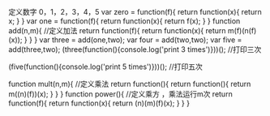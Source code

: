 ﻿
定义数字 0，1，2，3，4，5
var zero = function(f){
	return function(x){
		return x;
	}
}
var one = function(f){
	return  function(x){
		return f(x);
	}
}
function add(n,m){  //定义加法
		return function(f){
		return function(x){
			return m(f)(n(f)(x));
		}
	}
}
var three = add(one,two);
var four = add(two,two);
var five = add(three,two);
(three(function(){console.log('print 3 times')}))();  //打印三次

(five(function(){console.log('print 5 times')}))();  //打印五次

function mult(n,m){  //定义乘法
	return function(){
		return function(){
				return m((n)(f))(x);
		}
	}
}
function power(){ //定义乘方  ，乘法运行m次
		return function(f){
			return function(x){
				return (n)(m)(f)(x);
			}
		}
}